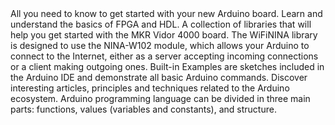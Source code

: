 <EssentialsColumn title="First Steps">
  <EssentialElement title="Quickstart Guide" type="getting-started" link="/software/ide-v1/installing-samd21-core">
    All you need to know to get started with your new Arduino board.
  </EssentialElement>

  <EssentialElement title="FPGA & HDL basics" type="getting-started" link="/learn/programming/vidor">
    Learn and understand the basics of FPGA and HDL.
  </EssentialElement>
</EssentialsColumn>

<EssentialsColumn title="Suggested Libraries">

  <EssentialElement title="Vidor Libraries (Collection)" type="library" link="https://github.com/vidor-libraries">
    A collection of libraries that will help you get started with the MKR Vidor 4000 board.
  </EssentialElement>

  <EssentialElement title="WiFiNINA" type="library" link="https://www.arduino.cc/en/Reference/WiFiNINA">
    The WiFiNINA library is designed to use the NINA-W102 module, which allows your Arduino to connect to the Internet, either as a server accepting incoming connections or a client making outgoing ones.
  </EssentialElement>
</EssentialsColumn>

<EssentialsColumn title="Arduino Basics">
  <EssentialElement title="Built-in Examples" type="tutorial" link="/built-in-examples/">
    Built-in Examples are sketches included in the Arduino IDE and demonstrate all basic Arduino commands.
  </EssentialElement>
  <EssentialElement title="Learn" type="resource" link="/learn/">
    Discover interesting articles, principles and techniques related to the Arduino ecosystem.
  </EssentialElement>
  <EssentialElement title="Language References" type="resource" link="https://www.arduino.cc/reference/en/">
  Arduino programming language can be divided in three main parts: functions, values (variables and constants), and structure.
  </EssentialElement>
</EssentialsColumn>